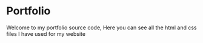 # Portfolio
Welcome to my portfolio source code, Here you can see all the html and css files I have used for my website
